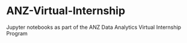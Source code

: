 # ANZ-Virtual-Internship
Jupyter notebooks as part of the ANZ Data Analytics Virtual Internship Program
